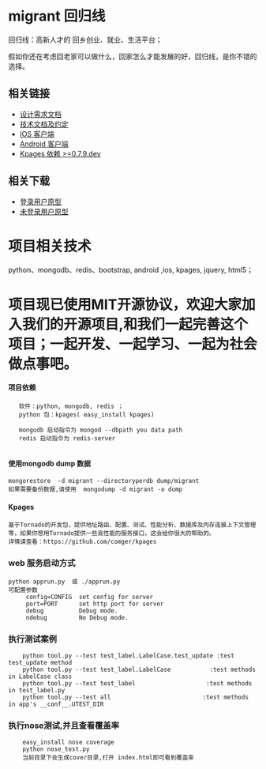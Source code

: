 migrant 回归线
=======

回归线：高新人才的 回乡创业、就业、生活平台；

假如你还在考虑回老家可以做什么，回家怎么才能发展的好，回归线，是你不错的选择。

相关链接
-----------

* [设计需求文档](https://github.com/comger/migrant/wiki)
* [技术文档及约定](https://github.com/comger/migrant/blob/master/doc/web.md)
* [IOS 客户端](https://github.com/comger/migrant-ios)
* [Android 客户端](https://github.com/comger/migrant-android)
* [Kpages 依赖 >=0.7.9.dev ](https://github.com/comger/kpages)


相关下载
--------

* [登录用户原型](https://github.com/comger/migrant/blob/master/doc/migrant.pdf?raw=true)
* [未登录用户原型](https://github.com/comger/migrant/blob/master/doc/migrant_index.pdf?raw=true)

项目相关技术
=======
python、mongodb、redis、bootstrap, android ,ios, kpages, jquery, html5；


项目现已使用MIT开源协议，欢迎大家加入我们的开源项目,和我们一起完善这个项目；一起开发、一起学习、一起为社会做点事吧。
=======


#### 项目依赖

```
   软件：python, mongodb, redis ；
   python 包：kpages( easy_install kpages) 
   
   mongodb 启动指令为 mongod --dbpath you data path
   redis 启动指令为 redis-server 
   
```

#### 使用mongodb dump 数据

```
mongorestore  -d migrant --directoryperdb dump/migrant
如果需要备份数据,请使用  mongodump -d migrant -o dump

```

#### Kpages

```
基于Tornado的开发包，提供地址路由、配置、测试、性能分析、数据库及内存连接上下文管理等，如果你想用Tornado提供一些高性能的服务接口，这会给你很大的帮助的。
详情请查看：https://github.com/comger/kpages
```


### web 服务启动方式 
```
python apprun.py  或 ./apprun.py
可配置参数
     config=CONFIG  set config for server
     port=PORT      set http port for server
     debug          Debug mode.
     ndebug         No Debug mode.
```



### 执行测试案例
```
    python tool.py --test test_label.LabelCase.test_update :test test_update method
    python tool.py --test test_label.LabelCase           :test methods in LabelCase class
    python tool.py --test test_label                    :test methods in test_label.py
    python tool.py --test all                          :test methods in app's __conf__.UTEST_DIR

```

### 执行nose测试,并且查看覆盖率
```
    easy_install nose coverage
    python nose_test.py
    当前目录下会生成cover目录,打开 index.html即可看到覆盖率
```




